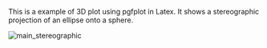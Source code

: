This is a example of 3D plot using pgfplot in Latex.
It shows a stereographic projection of an ellipse onto a sphere.

![main_stereographic](/main_stereographic.png)
